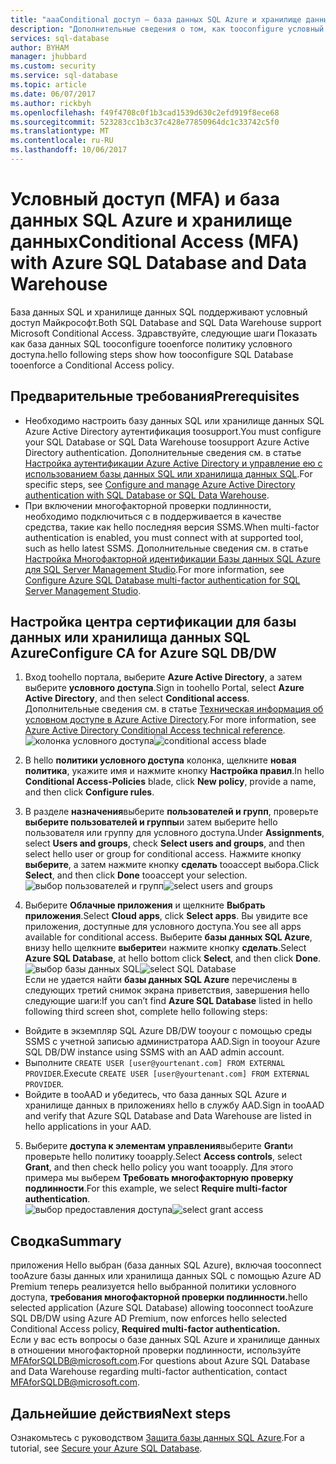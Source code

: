 ```yaml
---
title: "aaaConditional доступ — база данных SQL Azure и хранилище данных | Документ Microsoft"
description: "Дополнительные сведения о том, как tooconfigure условный доступ для базы данных SQL Azure и хранилища данных."
services: sql-database
author: BYHAM
manager: jhubbard
ms.custom: security
ms.service: sql-database
ms.topic: article
ms.date: 06/07/2017
ms.author: rickbyh
ms.openlocfilehash: f49f4708c0f1b3cad1539d630c2efd919f8ece68
ms.sourcegitcommit: 523283cc1b3c37c428e77850964dc1c33742c5f0
ms.translationtype: MT
ms.contentlocale: ru-RU
ms.lasthandoff: 10/06/2017
---
```

# <a name="conditional-access-mfa-with-azure-sql-database-and-data-warehouse"></a><span data-ttu-id="f2b6e-103">Условный доступ (MFA) и база данных SQL Azure и хранилище данных</span><span class="sxs-lookup"><span data-stu-id="f2b6e-103">Conditional Access (MFA) with Azure SQL Database and Data Warehouse</span></span>  

<span data-ttu-id="f2b6e-104">База данных SQL и хранилище данных SQL поддерживают условный доступ Майкрософт.</span><span class="sxs-lookup"><span data-stu-id="f2b6e-104">Both SQL Database and SQL Data Warehouse support Microsoft Conditional Access.</span></span> <span data-ttu-id="f2b6e-105">Здравствуйте, следующие шаги Показать как база данных SQL tooconfigure tooenforce политику условного доступа.</span><span class="sxs-lookup"><span data-stu-id="f2b6e-105">hello following steps show how tooconfigure SQL Database tooenforce a Conditional Access policy.</span></span>  

## <a name="prerequisites"></a><span data-ttu-id="f2b6e-106">Предварительные требования</span><span class="sxs-lookup"><span data-stu-id="f2b6e-106">Prerequisites</span></span>  
- <span data-ttu-id="f2b6e-107">Необходимо настроить базу данных SQL или хранилище данных SQL Azure Active Directory аутентификация toosupport.</span><span class="sxs-lookup"><span data-stu-id="f2b6e-107">You must configure your SQL Database or SQL Data Warehouse toosupport Azure Active Directory authentication.</span></span> <span data-ttu-id="f2b6e-108">Дополнительные сведения см. в статье [Настройка аутентификации Azure Active Directory и управление ею с использованием базы данных SQL или хранилища данных SQL](sql-database-aad-authentication-configure.md).</span><span class="sxs-lookup"><span data-stu-id="f2b6e-108">For specific steps, see [Configure and manage Azure Active Directory authentication with SQL Database or SQL Data Warehouse](sql-database-aad-authentication-configure.md).</span></span>  
- <span data-ttu-id="f2b6e-109">При включении многофакторной проверки подлинности, необходимо подключиться с в поддерживается в качестве средства, такие как hello последняя версия SSMS.</span><span class="sxs-lookup"><span data-stu-id="f2b6e-109">When multi-factor authentication is enabled, you must connect with at supported tool, such as hello latest SSMS.</span></span> <span data-ttu-id="f2b6e-110">Дополнительные сведения см. в статье [Настройка Многофакторной идентификации Базы данных SQL Azure для SQL Server Management Studio](sql-database-ssms-mfa-authentication-configure.md).</span><span class="sxs-lookup"><span data-stu-id="f2b6e-110">For more information, see [Configure Azure SQL Database multi-factor authentication for SQL Server Management Studio](sql-database-ssms-mfa-authentication-configure.md).</span></span>  

## <a name="configure-ca-for-azure-sql-dbdw"></a><span data-ttu-id="f2b6e-111">Настройка центра сертификации для базы данных или хранилища данных SQL Azure</span><span class="sxs-lookup"><span data-stu-id="f2b6e-111">Configure CA for Azure SQL DB/DW</span></span>  
1.  <span data-ttu-id="f2b6e-112">Вход toohello портала, выберите **Azure Active Directory**, а затем выберите **условного доступа**.</span><span class="sxs-lookup"><span data-stu-id="f2b6e-112">Sign in toohello Portal, select **Azure Active Directory**, and then select **Conditional access**.</span></span> <span data-ttu-id="f2b6e-113">Дополнительные сведения см. в статье [Техническая информация об условном доступе в Azure Active Directory](https://docs.microsoft.com/en-us/azure/active-directory/active-directory-conditional-access-technical-reference).</span><span class="sxs-lookup"><span data-stu-id="f2b6e-113">For more information, see [Azure Active Directory Conditional Access technical reference](https://docs.microsoft.com/en-us/azure/active-directory/active-directory-conditional-access-technical-reference).</span></span>  
  <span data-ttu-id="f2b6e-114">![колонка условного доступа](./media/sql-database-conditional-access/conditional-access-blade.png)</span><span class="sxs-lookup"><span data-stu-id="f2b6e-114">![conditional access blade](./media/sql-database-conditional-access/conditional-access-blade.png)</span></span> 
     
2.  <span data-ttu-id="f2b6e-115">В hello **политики условного доступа** колонка, щелкните **новая политика**, укажите имя и нажмите кнопку **Настройка правил**.</span><span class="sxs-lookup"><span data-stu-id="f2b6e-115">In hello **Conditional Access-Policies** blade, click **New policy**, provide a name, and then click **Configure rules**.</span></span>  
3.  <span data-ttu-id="f2b6e-116">В разделе **назначения**выберите **пользователей и групп**, проверьте **выберите пользователей и группы**и затем выберите hello пользователя или группу для условного доступа.</span><span class="sxs-lookup"><span data-stu-id="f2b6e-116">Under **Assignments**, select **Users and groups**, check **Select users and groups**, and then select hello user or group for conditional access.</span></span> <span data-ttu-id="f2b6e-117">Нажмите кнопку **выберите**, а затем нажмите кнопку **сделать** tooaccept выбора.</span><span class="sxs-lookup"><span data-stu-id="f2b6e-117">Click **Select**, and then click **Done** tooaccept your selection.</span></span>  
  <span data-ttu-id="f2b6e-118">![выбор пользователей и групп](./media/sql-database-conditional-access/select-users-and-groups.png)</span><span class="sxs-lookup"><span data-stu-id="f2b6e-118">![select users and groups](./media/sql-database-conditional-access/select-users-and-groups.png)</span></span>  

4.  <span data-ttu-id="f2b6e-119">Выберите **Облачные приложения** и щелкните **Выбрать приложения**.</span><span class="sxs-lookup"><span data-stu-id="f2b6e-119">Select **Cloud apps**, click **Select apps**.</span></span> <span data-ttu-id="f2b6e-120">Вы увидите все приложения, доступные для условного доступа.</span><span class="sxs-lookup"><span data-stu-id="f2b6e-120">You see all apps available for conditional access.</span></span> <span data-ttu-id="f2b6e-121">Выберите **базы данных SQL Azure**, внизу hello щелкните **выберите**и нажмите кнопку **сделать**.</span><span class="sxs-lookup"><span data-stu-id="f2b6e-121">Select **Azure SQL Database**, at hello bottom click **Select**, and then click **Done**.</span></span>  
  <span data-ttu-id="f2b6e-122">![выбор базы данных SQL](./media/sql-database-conditional-access/select-sql-database.png)</span><span class="sxs-lookup"><span data-stu-id="f2b6e-122">![select SQL Database](./media/sql-database-conditional-access/select-sql-database.png)</span></span>  
  <span data-ttu-id="f2b6e-123">Если не удается найти **базы данных SQL Azure** перечислены в следующих третий снимок экрана приветствия, завершения hello следующие шаги:</span><span class="sxs-lookup"><span data-stu-id="f2b6e-123">If you can’t find **Azure SQL Database** listed in hello following third screen shot, complete hello following steps:</span></span>   
  - <span data-ttu-id="f2b6e-124">Войдите в экземпляр SQL Azure DB/DW tooyour с помощью среды SSMS с учетной записью администратора AAD.</span><span class="sxs-lookup"><span data-stu-id="f2b6e-124">Sign in tooyour Azure SQL DB/DW instance using SSMS with an AAD admin account.</span></span>  
  - <span data-ttu-id="f2b6e-125">Выполните `CREATE USER [user@yourtenant.com] FROM EXTERNAL PROVIDER`.</span><span class="sxs-lookup"><span data-stu-id="f2b6e-125">Execute `CREATE USER [user@yourtenant.com] FROM EXTERNAL PROVIDER`.</span></span>  
  - <span data-ttu-id="f2b6e-126">Войдите в tooAAD и убедитесь, что база данных SQL Azure и хранилище данных в приложениях hello в службу AAD.</span><span class="sxs-lookup"><span data-stu-id="f2b6e-126">Sign in tooAAD and verify that Azure SQL Database and Data Warehouse are listed in hello applications in your AAD.</span></span>  

5.  <span data-ttu-id="f2b6e-127">Выберите **доступа к элементам управления**выберите **Grant**и проверьте hello политику tooapply.</span><span class="sxs-lookup"><span data-stu-id="f2b6e-127">Select **Access controls**, select **Grant**, and then check hello policy you want tooapply.</span></span> <span data-ttu-id="f2b6e-128">Для этого примера мы выберем **Требовать многофакторную проверку подлинности**.</span><span class="sxs-lookup"><span data-stu-id="f2b6e-128">For this example, we select **Require multi-factor authentication**.</span></span>  
  <span data-ttu-id="f2b6e-129">![выбор предоставления доступа](./media/sql-database-conditional-access/grant-access.png)</span><span class="sxs-lookup"><span data-stu-id="f2b6e-129">![select grant access](./media/sql-database-conditional-access/grant-access.png)</span></span>  

## <a name="summary"></a><span data-ttu-id="f2b6e-130">Сводка</span><span class="sxs-lookup"><span data-stu-id="f2b6e-130">Summary</span></span>  
<span data-ttu-id="f2b6e-131">приложения Hello выбран (база данных SQL Azure), включая tooconnect tooAzure базы данных или хранилища данных SQL с помощью Azure AD Premium теперь реализуется hello выбранной политики условного доступа, **требования многофакторной проверки подлинности.**</span><span class="sxs-lookup"><span data-stu-id="f2b6e-131">hello selected application (Azure SQL Database) allowing tooconnect tooAzure SQL DB/DW using Azure AD Premium, now enforces hello selected Conditional Access policy, **Required multi-factor authentication.**</span></span>  
<span data-ttu-id="f2b6e-132">Если у вас есть вопросы о базе данных SQL Azure и хранилище данных в отношении многофакторной проверки подлинности, используйте MFAforSQLDB@microsoft.com.</span><span class="sxs-lookup"><span data-stu-id="f2b6e-132">For questions about Azure SQL Database and Data Warehouse regarding multi-factor authentication, contact MFAforSQLDB@microsoft.com.</span></span>  

## <a name="next-steps"></a><span data-ttu-id="f2b6e-133">Дальнейшие действия</span><span class="sxs-lookup"><span data-stu-id="f2b6e-133">Next steps</span></span>  

<span data-ttu-id="f2b6e-134">Ознакомьтесь с руководством [Защита базы данных SQL Azure](sql-database-security-tutorial.md).</span><span class="sxs-lookup"><span data-stu-id="f2b6e-134">For a tutorial, see [Secure your Azure SQL Database](sql-database-security-tutorial.md).</span></span>

